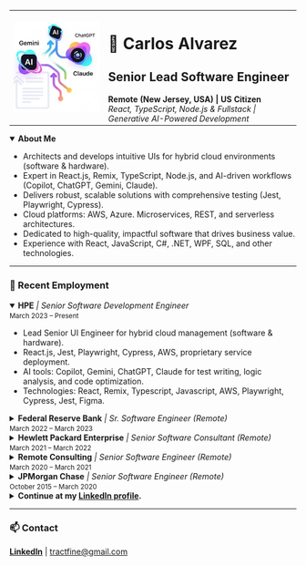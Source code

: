 <table align="center">
  <tr>
    <td width="33%" align="start" valign="middle">
      <img src="./assets/logo.png" alt="AgsisScanner Logo"   />
    </td>
    <td align="left" valign="middle">
      <h1>🚀 Carlos Alvarez</h1>
      <h2>Senior Lead Software Engineer</h2>
      <strong>Remote (New Jersey, USA) | US Citizen</strong><br>
      <em>React, TypeScript, Node.js & Fullstack | Generative AI-Powered Development</em>
    </td>
  </tr>
</table>

<details open>
  <summary><strong>About Me</strong></summary>
  <ul>
    <li>Architects and develops intuitive UIs for hybrid cloud environments (software & hardware).</li>
    <li>Expert in React.js, Remix, TypeScript, Node.js, and AI-driven workflows (Copilot, ChatGPT, Gemini, Claude).</li>
    <li>Delivers robust, scalable solutions with comprehensive testing (Jest, Playwright, Cypress).</li>
    <li>Cloud platforms: AWS, Azure. Microservices, REST, and serverless architectures.</li>
    <li>Dedicated to high-quality, impactful software that drives business value.</li>
    <li>Experience with React, JavaScript, C#, .NET, WPF, SQL, and other technologies.</li>
  </ul>
</details>

---

<h3>💼 Recent Employment</h3>

<details open>
  <summary><strong>HPE</strong> <em>| Senior Software Development Engineer</em> <br> <small>March 2023 – Present</small></summary>
  <ul>
    <li>Lead Senior UI Engineer for hybrid cloud management (software & hardware).</li>
    <li>React.js, Jest, Playwright, Cypress, AWS, proprietary service deployment.</li>
    <li>AI tools: Copilot, Gemini, ChatGPT, Claude for test writing, logic analysis, and code optimization.</li>
    <li>Technologies: React, Remix, Typescript, Javascript, AWS, Playwright, Cypress, Jest, Figma.</li>
  </ul>
</details>

<details>
  <summary><strong>Federal Reserve Bank</strong> <em>| Sr. Software Engineer (Remote)</em> <br> <small>March 2022 – March 2023</small></summary>
  <ul>
    <li>Developed consumer web app UI in React & Typescript.</li>
    <li>Built AWS serverless microservices: Lambda (NodeJs), DynamoDB, SNS, SQS.</li>
    <li>Achieved near 100% unit test coverage with Jest & Cypress.</li>
    <li>Full-stack contributions from AWS to UI.</li>
  </ul>
</details>

<details>
  <summary><strong>Hewlett Packard Enterprise</strong> <em>| Senior Software Consultant (Remote)</em> <br> <small>March 2021 – March 2022</small></summary>
  <ul>
    <li>Built UI for HPC cluster management (React/Functional).</li>
    <li>Designed Yarn config editor for cloud portal.</li>
    <li>Technologies: React.js, Cypress, Kubernetes, slurm, GIT, Sonar, Yarn, Npm.</li>
  </ul>
</details>

<details>
  <summary><strong>Remote Consulting</strong> <em>| Senior Software Engineer (Remote)</em> <br> <small>March 2020 – March 2021</small></summary>
  <ul>
    <li>Developed a financial quote delivery application targeting Apple Watch (IOS) and Galaxy Watch.</li>
    <li>Technologies: React.js, HTML, AWS DynamoDB, AWS Lambda.</li>
  </ul>
</details>

<details>
  <summary><strong>JPMorgan Chase</strong> <em>| Senior Software Engineer (Remote)</em> <br> <small>October 2015 – March 2020</small></summary>
  <ul>
    <li>Lead UI development for Chime, Chime Notification Center and ChimeWeb.</li>
    <li>Lead the architecture/development direction for the UI desktop products.</li>
    <li>Technologies: React.js, c#, WPF, TypeScript, Cypress.</li>
  </ul>
</details>

<details>
  <summary><strong>Continue at my <a href="https://linkedin.com/in/jstechy"><strong>LinkedIn profile</strong></a>.</strong> </summary>
</details>

---

<h3>📫 Contact</h3>

<p>
  <a href="https://linkedin.com/in/jstechy"><strong>LinkedIn</strong></a> | <a href="mailto:tractfine@gmail.com">tractfine@gmail.com</a>
</p>
